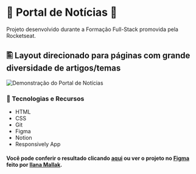 # 📰 Portal de Notícias 📰
  
Projeto desenvolvido durante a Formação Full-Stack promovida pela Rocketseat.  
  
## 🖺 Layout direcionado para páginas com grande diversidade de artigos/temas
  
![Demonstração do Portal de Notícias](.gitconfig/portal-de-noticias-preview.gif)

### 🤖 Tecnologias e Recursos  
  
* HTML
* CSS
* Git
* Figma
* Notion  
* Responsively App
  
#### Você pode conferir o resultado clicando [aqui](https://arturtinoco.github.io/portal-de-noticias) ou ver o projeto no [Figma](https://www.figma.com/community/file/1362166020452569562) feito por [Ilana Mallak](https://www.linkedin.com/in/ilanamallak/).  